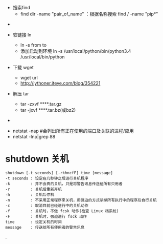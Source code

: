 +   搜索find
    +   find dir -name "pair_of_name" ：根据名称搜索 find / -name "pip*"
*
+   软链接 ln
    +   ln -s from to
    +   添加启动到环境 ln -s /usr/local/python/bin/python3.4 /usr/local/bin/python

+   下载 wget
    +   wget url
    +	http://jythoner.iteye.com/blog/354221

+   解压 tar
    +   tar -zxvf ****.tar.gz 
    +   tar -jxvf ****.tar.bz(或bz2) 
* 
+   netstat -nap #会列出所有正在使用的端口及关联的进程/应用
+   netstat -lnp|grep 88


#	shutdown 关机
	shutdown [-t seconds] [-rkhncfF] time [message]
    -t seconds : 设定在几秒钟之后进行关机程序
    -k         : 并不会真的关机，只是将警告讯息传送给所有只用者
    -r         : 关机后重新开机
    -h         : 关机后停机
    -n         : 不采用正常程序来关机，用强迫的方式杀掉所有执行中的程序后自行关机
    -c         : 取消目前已经进行中的关机动作
    -f         : 关机时，不做 fcsk 动作(检查 Linux 档系统)
    -F         : 关机时，强迫进行 fsck 动作
    time       : 设定关机的时间
    message    : 传送给所有使用者的警告讯息
.













